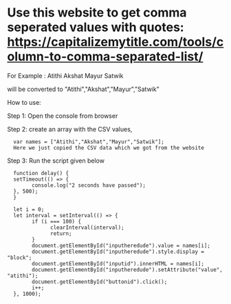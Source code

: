 # Use this website to get comma seperated values with quotes: https://capitalizemytitle.com/tools/column-to-comma-separated-list/

For Example :
Atithi
Akshat
Mayur
Satwik

will be converted to
"Atithi","Akshat","Mayur","Satwik"

How to use:

Step 1: Open the console from browser

Step 2: create an array with the CSV values,

      var names = ["Atithi","Akshat","Mayur","Satwik"];
      Here we just copied the CSV data which we got from the website

Step 3: Run the script given below

      function delay() {
      setTimeout(() => {
            console.log("2 seconds have passed");
      }, 500);
      }

      let i = 0;
      let interval = setInterval(() => {
            if (i === 100) {
                  clearInterval(interval);
                  return;
            }
            document.getElementById("inputheredude").value = names[i];
            document.getElementById("inputheredude").style.display = "block";
            document.getElementById("inputid").innerHTML = names[i];
            document.getElementById("inputheredude").setAttribute("value", "atithi");
            document.getElementById("buttonid").click();
            i++;
      }, 1000);
